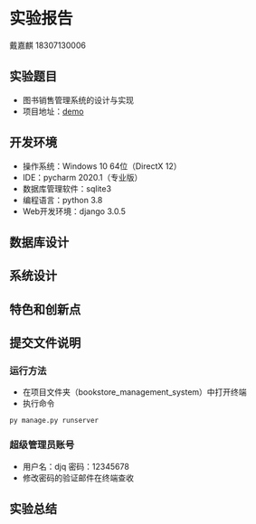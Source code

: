 # 实验报告

戴嘉麒 18307130006

## 实验题目

- 图书销售管理系统的设计与实现
- 项目地址：[demo](https://github.com/jqdai/bookstore_management_system)

## 开发环境

- 操作系统：Windows 10 64位（DirectX 12）
- IDE：pycharm 2020.1（专业版）
- 数据库管理软件：sqlite3
- 编程语言：python 3.8
- Web开发环境：django 3.0.5

## 数据库设计

## 系统设计

## 特色和创新点

## 提交文件说明

### 运行方法
- 在项目文件夹（bookstore_management_system）中打开终端
- 执行命令
```text
py manage.py runserver
```
### 超级管理员账号
- 用户名：djq 密码：12345678
- 修改密码的验证邮件在终端查收

## 实验总结



